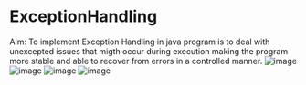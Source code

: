 ﻿# ExceptionHandling
 Aim:
 To implement Exception Handling in java program is to deal with unexcepted issues that migth occur during execution making the program more stable and able to recover from errors in a controlled manner.
![image](https://github.com/nallaperumal007/ExceptionHandling/assets/139489689/a7a192e3-88ca-40ed-ac45-63ae5556a9cd)
![image](https://github.com/nallaperumal007/ExceptionHandling/assets/139489689/6126eb0c-9903-4814-b0c2-85c3f3debe4a)
![image](https://github.com/nallaperumal007/ExceptionHandling/assets/139489689/18ca0655-e4bc-490c-bdb3-c11962c28f6d)
![image](https://github.com/nallaperumal007/ExceptionHandling/assets/139489689/832c6a19-3df1-4789-8391-d224ecd61f20)
